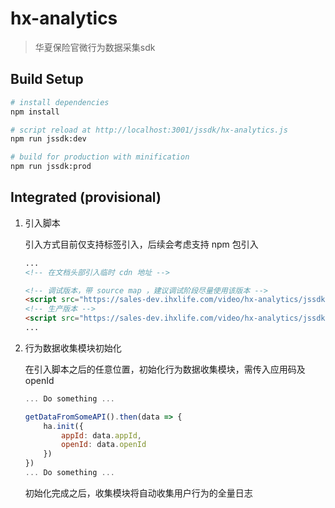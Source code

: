 # hx-analytics

> 华夏保险官微行为数据采集sdk

## Build Setup

``` bash
# install dependencies
npm install

# script reload at http://localhost:3001/jssdk/hx-analytics.js
npm run jssdk:dev

# build for production with minification
npm run jssdk:prod
```

## Integrated (provisional)

1. 引入脚本

    引入方式目前仅支持标签引入，后续会考虑支持 npm 包引入
    ``` html
    ...
    <!-- 在文档头部引入临时 cdn 地址 -->

    <!-- 调试版本，带 source map ，建议调试阶段尽量使用该版本 -->
    <script src="https://sales-dev.ihxlife.com/video/hx-analytics/jssdk/hx-analytics.js"></script>
    <!-- 生产版本 -->
    <script src="https://sales-dev.ihxlife.com/video/hx-analytics/jssdk/hx-analytics.umd.min.js"></script>
    ...
    ```

2. 行为数据收集模块初始化

    在引入脚本之后的任意位置，初始化行为数据收集模块，需传入应用码及 openId
    ``` js
    ... Do something ...

    getDataFromSomeAPI().then(data => {
        ha.init({
            appId: data.appId,
            openId: data.openId
        })
    })
    ... Do something ...
    ```

    初始化完成之后，收集模块将自动收集用户行为的全量日志
